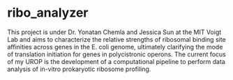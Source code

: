 # ribo_analyzer
This project is under Dr. Yonatan Chemla and Jessica Sun at the MIT Voigt Lab and aims to characterize the relative strengths of ribosomal binding site affinities across genes in the E. coli genome, ultimately clarifying the mode of translation initiation for genes in polycistronic operons. The current focus of my UROP is the development of a computational pipeline to perform data analysis of in-vitro prokaryotic ribosome profiling.
